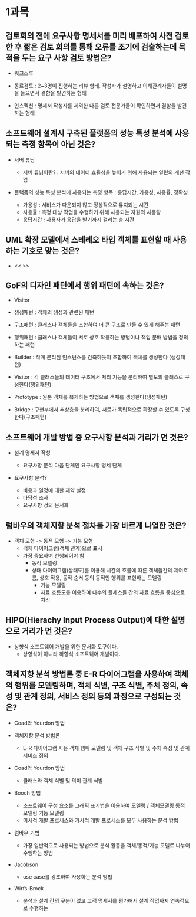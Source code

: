 # 1과목

## 검토회의 전에 요구사항 명세서를 미리 배포하여 사전 검토한 후 짧은 검토 회의를 통해 오류를 조기에 검출하는데 목적을 두는 요구 사항 검토 방법은?
- 워크스루

- 동료검토 : 2~3명이 진행하는 리뷰 형태. 작성자가 설명하고 이해관계자들이 설명을 들으면서 결함을 발견하는 형태
- 인스펙션 : 명세서 작성자를 제외한 다른 검토 전문가들이 확인하면서 결함을 발견하는 형태

## 소프트웨어 설계시 구축된 플랫폼의 성능 특성 분석에 사용되는 측정 항목이 아닌 것은?
- 서버 튜닝
  - 서버 튜닝이란? : 서버의 데이터 효율성을 높이기 위해 사용되는 일련의 개선 작업

- 플랙폼의 성능 특성 분석에 사용되는 측정 항목 : 응답시간, 가용성, 사용률, 정확성
  - 가용성 : 서비스가 다운되지 않고 정상적으로 유지되는 시간
  - 사용률 : 측정 대상 작업을 수행하기 위해 사용되는 자원의 사용량
  - 응답시간 : 사용자가 응답을 받기까지 걸리는 총 시간

## UML 확장 모델에서 스테레오 타입 객체를 표현할 때 사용하는 기호로 맞는 것은?
- << >>

## GoF의 디자인 패턴에서 행위 패턴에 속하는 것은?
- Visitor

- 생성패턴 : 객체의 생성과 관련된 패턴
- 구조패턴 : 클래스나 객체들을 조합하여 더 큰 구조로 만들 수 있게 해주는 패턴
- 행위패턴 : 클래스나 객체들이 서로 상호 작용하는 방법이나 책임 분배 방법을 정의하는 패턴

- Builder : 작게 분리된 인스턴스를 건축하듯이 조합하여 객체를 생성한다 (생성패턴)
- Visitor : 각 클래스들의 데이터 구조에서 처리 기능을 분리하여 별도의 클래스로 구성한다(행위패턴)
- Prototype : 원본 객체를 복제하는 방법으로 객체를 생성한다(생성패턴)
- Bridge : 구현부에서 추상층을 분리하여, 서로가 독립적으로 확장할 수 있도록 구성한다(구조패턴)

## 소프트웨어 개발 방법 중 요구사항 분석과 거리가 먼 것은?
- 설계 명세서 작성
  - 요구사항 분석 다음 단계인 요구사항 명세 단계

- 요구사항 분석? 
  - 비용과 일정에 대한 제약 설정
  - 타당성 조사
  - 요구사항 정의 문서화

## 럼바우의 객체지향 분석 절차를 가장 바르게 나열한 것은?
- 객체 모형 -> 동적 모형 -> 기능 모형
  - 객체 다이어그램(객체 관계)으로 표시
  - 가장 중요하며 선행되어야 함
    - 동적 모델링
    - 상태 다이어그램(상태도)를 이용해 시간의 흐름에 따른 객체들간의 제어흐름, 상호 작용, 동작 순서 등의 동적인 행위를 표현하는 모델링
      - 기능 모델링
      - 자료 흐름도를 이용하여 다수의 플세스들 간의 자료 흐름을 중심으로 처리

## HIPO(Hierachy Input Process Output)에 대한 설명으로 거리가 먼 것은?
- 상향식 소프트웨어 개발을 위한 문서화 도구이다.
  - 상향식이 아니라 하향식 소프트웨어 개발이다.

## 객체지향 분석 방법론 중 E-R 다이어그램을 사용하여 객체의 행위를 모델링하며, 객체 식별, 구조 식별, 주체 정의, 속성 및 관계 정의, 서비스 정의 등의 과정으로 구성되는 것은?
- Coad와 Yourdon 방법

- 객체지향 분석 방법론
  - E-R 다이어그램 사용 객체 행위 모델링 및 객체 구조 식별 및 주체 속성 및 관계 서비스 정의

- Coad와 Yourdon 방법
  - 클래스와 객체 식별 및 의미 관계 식별

- Booch 방법
  - 소프트웨어 구성 요소를 그래픽 표기법을 이용하여 모델링 / 객체모델링 동적 모델링 기능 모델링
  - 미시적 개발 프로세스와 거시적 개발 프로세스를 모두 사용하는 분석 방법

- 럼바우 기법
  - 가장 일반적으로 사용되는 방법으로 분석 활동을 객체/동적/기능 모델로 나누어 수행하는 방법

- Jacobson
  - use case를 강조하여 사용하는 분석 방법

- Wirfs-Brock
  - 분석과 설계 간의 구분이 없고 고객 명세서를 평가해서 설계 작업까지 연속적으로 수행하는 



